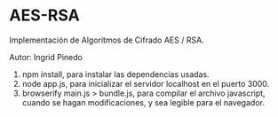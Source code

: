 # AES-RSA
Implementación de Algoritmos de Cifrado AES / RSA.

Autor: Ingrid Pinedo

1. npm install, para instalar las dependencias usadas.
2. node app.js, para inicializar el servidor localhost en el puerto 3000.
3. browserify main.js > bundle.js, para compilar el archivo javascript, cuando se hagan modificaciones, y sea legible para el navegador.
